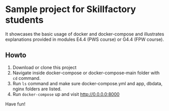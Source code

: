 # Sample project for Skillfactory students

It showcases the basic usage of docker and docker-compose and illustrates explanations provided in modules E4.4 (PWS course) or G4.4 (FPW course).

## Howto

1. Download or clone this project
2. Navigate inside docker-compose or docker-compose-main folder with `cd` command.
3. Run `ls`  command and make sure docker-compose.yml and app, dbdata, nginx folders are listed.
4. Run `docker-compose` up and visit http://0.0.0.0:8000

Have fun!